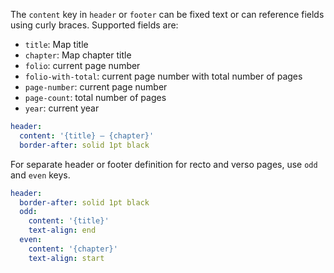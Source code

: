 The `content` key in `header` or `footer` can be fixed text or can reference fields using curly braces. Supported fields are:

- `title`: Map title
- `chapter`: Map chapter title
- `folio`: current page number
- `folio-with-total`: current page number with total number of pages
- `page-number`: current page number
- `page-count`: total number of pages
- `year`: current year

```yaml
header:
  content: '{title} — {chapter}'
  border-after: solid 1pt black
```

For separate header or footer definition for recto and verso pages, use `odd` and `even` keys.

```yaml
header:
  border-after: solid 1pt black
  odd:
    content: '{title}'
    text-align: end
  even:
    content: '{chapter}'
    text-align: start
```
